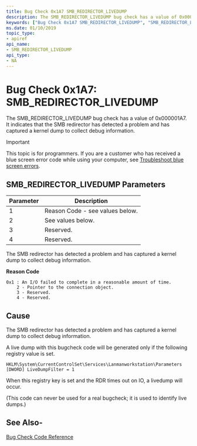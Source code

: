 ```yaml
---
title: Bug Check 0x1A7 SMB_REDIRECTOR_LIVEDUMP
description: The SMB_REDIRECTOR_LIVEDUMP bug check has a value of 0x000001A7. It indicates that the SMB redirector has detected a problem and has captured a kernel dump to collect debug information.
keywords: ["Bug Check 0x1A7 SMB_REDIRECTOR_LIVEDUMP", "SMB_REDIRECTOR_LIVEDUMP"]
ms.date: 01/10/2019
topic_type:
- apiref
api_name:
- SMB_REDIRECTOR_LIVEDUMP
api_type:
- NA
---
```


# Bug Check 0x1A7: SMB\_REDIRECTOR\_LIVEDUMP

The SMB\_REDIRECTOR\_LIVEDUMP bug check has a value of 0x000001A7. It indicates that the SMB redirector has detected a problem and has captured a kernel dump to collect debug information.


> [!IMPORTANT]
> This topic is for programmers. If you are a customer who has received a blue screen error code while using your computer, see [Troubleshoot blue screen errors](https://www.windows.com/stopcode).

 

## SMB\_REDIRECTOR\_LIVEDUMP Parameters

|Parameter|Description|
|--- |--- |
|1| Reason Code - see values below.|
|2| See values below.|
|3| Reserved.|
|4| Reserved.|

The SMB redirector has detected a problem and has captured a kernel dump to collect debug information.

**Reason Code**

```text
0x1 : An I/O failed to complete in a reasonable amount of time.
    2 - Pointer to the connection object.
    3 - Reserved.
    4 - Reserved.
```

## Cause

The SMB redirector has detected a problem and has captured a kernel dump to collect debug information.

A live dump with this bugcheck code will be generated only if the following registry value is set.

```registry
HKLM\System\CurrentControlSet\Services\Lanmanworkstation\Parameters [DWORD] LiveDumpFilter = 1
```

When this registry key is set and the RDR times out on IO, a livedump will occur.

(This code can never be used for a real bugcheck; it is used to identify live dumps.)

## See Also-

[Bug Check Code Reference](bug-check-code-reference2.md)

